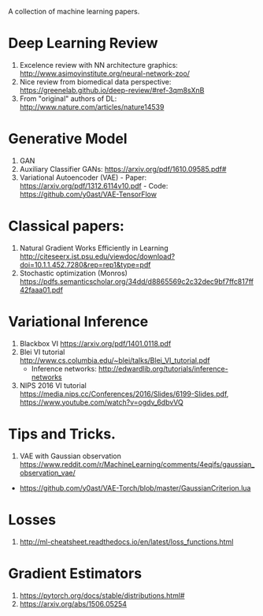 A collection of machine learning papers.

# Deep Learning Review
  1. Excelence review with NN architecture graphics: http://www.asimovinstitute.org/neural-network-zoo/
  2. Nice review from biomedical data perspective: https://greenelab.github.io/deep-review/#ref-3qm8sXnB
  3. From "original" authors of DL: http://www.nature.com/articles/nature14539
  
# Generative Model
  1. GAN
  2. Auxiliary Classifier GANs: https://arxiv.org/pdf/1610.09585.pdf#
  3. Variational Autoencoder (VAE)
    - Paper: https://arxiv.org/pdf/1312.6114v10.pdf
    - Code: https://github.com/y0ast/VAE-TensorFlow

# Classical papers:

1. Natural Gradient Works Efficiently in Learning http://citeseerx.ist.psu.edu/viewdoc/download?doi=10.1.1.452.7280&rep=rep1&type=pdf
2. Stochastic optimization (Monros) https://pdfs.semanticscholar.org/34dd/d8865569c2c32dec9bf7ffc817ff42faaa01.pdf


# Variational Inference

1. Blackbox VI https://arxiv.org/pdf/1401.0118.pdf
2. Blei VI tutorial http://www.cs.columbia.edu/~blei/talks/Blei_VI_tutorial.pdf
    - Inference networks: http://edwardlib.org/tutorials/inference-networks
3. NIPS 2016 VI tutorial https://media.nips.cc/Conferences/2016/Slides/6199-Slides.pdf, https://www.youtube.com/watch?v=ogdv_6dbvVQ

# Tips and Tricks.

1. VAE with Gaussian observation https://www.reddit.com/r/MachineLearning/comments/4eqifs/gaussian_observation_vae/
  - https://github.com/y0ast/VAE-Torch/blob/master/GaussianCriterion.lua

# Losses
1. http://ml-cheatsheet.readthedocs.io/en/latest/loss_functions.html

# Gradient Estimators
1. https://pytorch.org/docs/stable/distributions.html#
2. https://arxiv.org/abs/1506.05254
